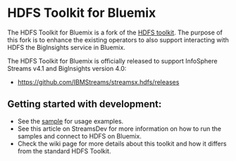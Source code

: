 HDFS Toolkit for Bluemix
=============
The HDFS Toolkit for Bluemix is a fork of the [HDFS toolkit](https://github.com/IBMStreams/streamsx.hdfs).
The purpose of this fork is to enhance the existing operators to also support interacting with HDFS the BigInsights service in Bluemix. 

The HDFS Toolkit for Bluemix is officially released to support InfoSphere Streams v4.1 and BigInsights version 4.0:
* https://github.com/IBMStreams/streamsx.hdfs/releases

## Getting started with development:
 
* See the [sample](https://github.com/natashadsilva/streamsx.hdfs/tree/master/samples/HDFSBluemixDemo) for usage examples.
* See this article on StreamsDev for more information on how to run the samples and connect to HDFS on Bluemix.
* Check the wiki page for more details about this toolkit and how it differs from the standard HDFS Toolkit.



